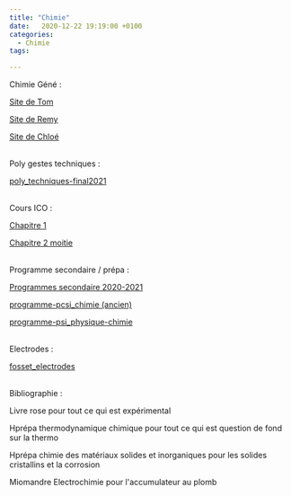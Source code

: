 ```yaml
---
title: "Chimie"
date:   2020-12-22 19:19:00 +0100
categories:
  - Chimie
tags:

---
```

Chimie Géné : 

<a href="https://tompeyrot.wixsite.com/moncoin">Site de Tom</a>

<a href="https://gurvehleg.github.io/">Site de Remy</a>

<a href="https://agregationgalibert.wordpress.com/">Site de Chloé</a>
<br>
<br>

Poly gestes techniques :

<a href="/assets/pdf/poly_techniques-final2021.pdf" download>poly_techniques-final2021</a>
<br>
<br>

Cours ICO : 

<a href="/assets/pdf/Chapitre 1.pdf" download>Chapitre 1</a>

<a href="/assets/pdf/Chapitre 2 moitie.pdf" download>Chapitre 2 moitie</a>
<br>
<br>

Programme secondaire / prépa : 

<a href="/assets/pdf/Programmes secondaire 2020-2021.pdf" download>Programmes secondaire 2020-2021</a>

<a href="/assets/pdf/programme-pcsi_chimie.pdf" download>programme-pcsi_chimie (ancien)</a>

<a href="/assets/pdf/programme-psi_physique-chimie.pdf" download>programme-psi_physique-chimie</a>
<br>
<br>

Electrodes : 

<a href="/assets/pdf/fosset_electrodes.pdf" download>fosset_electrodes</a>
<br>
<br>

Bibliographie : 

Livre rose pour tout ce qui est expérimental

Hprépa thermodynamique chimique pour tout ce qui est question de fond sur la thermo

Hprépa chimie des matériaux solides et inorganiques pour les solides cristallins et la corrosion

Miomandre Electrochimie pour l'accumulateur au plomb

